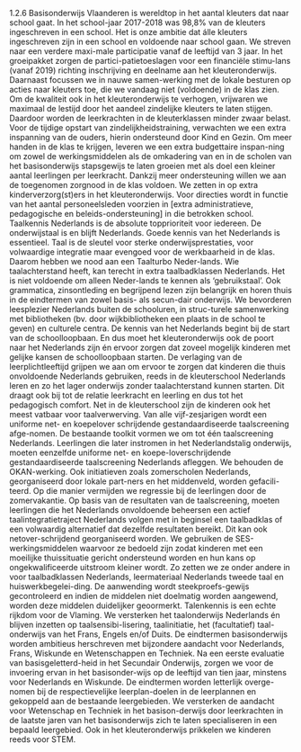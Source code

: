 1.2.6 Basisonderwijs Vlaanderen is wereldtop in het aantal kleuters dat naar school gaat. In het school-jaar 2017-2018 was 98,8% van de kleuters ingeschreven in een school. Het is onze ambitie dat álle kleuters ingeschreven zijn in een school en voldoende naar school gaan. We streven naar een verdere maxi-male participatie vanaf de leeftijd van 3 jaar. In het groeipakket zorgen de partici-patietoeslagen voor een financiële stimu-lans (vanaf 2019) richting inschrijving en deelname aan het kleuteronderwijs. Daarnaast focussen we in nauwe samen-werking met de lokale besturen op acties naar kleuters toe, die we vandaag niet (voldoende) in de klas zien. Om de kwaliteit ook in het kleuteronderwijs te verhogen, vrijwaren we maximaal de lestijd door het aandeel zindelijke kleuters te laten stijgen. Daardoor worden de leerkrachten in de kleuterklassen minder zwaar belast. Voor de tijdige opstart van zindelijkheidstraining, verwachten we een extra inspanning van de ouders, hierin ondersteund door Kind en Gezin. Om meer handen in de klas te krijgen, leveren we een extra budgettaire inspan-ning om zowel de werkingsmiddelen als de omkadering van en in de scholen van het basisonderwijs stapsgewijs te laten groeien met als doel een kleiner aantal leerlingen per leerkracht. Dankzij meer ondersteuning willen we aan de toegenomen zorgnood in de klas voldoen. We zetten in op extra kinderverzorg(st)ers in het kleuteronderwijs. Voor directies wordt in functie van het aantal personeelsleden voorzien in [extra administratieve, pedagogische en beleids-ondersteuning] in die betrokken school. Taalkennis Nederlands is de absolute topprioriteit voor iedereen. De onderwijstaal is en blijft Nederlands. Goede kennis van het Nederlands is essentieel. Taal is de sleutel voor sterke onderwijsprestaties, voor volwaardige integratie maar evengoed voor de werkbaarheid in de klas. Daarom hebben we nood aan een Taalturbo Neder-lands. Wie taalachterstand heeft, kan terecht in extra taalbadklassen Nederlands. Het is niet voldoende om alleen Neder-lands te kennen als ‘gebruikstaal’. Ook grammatica, zinsontleding en begrijpend lezen zijn belangrijk en horen thuis in de eindtermen van zowel basis- als secun-dair onderwijs. We bevorderen leesplezier Nederlands buiten de schooluren, in struc-turele samenwerking met bibliotheken (bv. door wijkbibliotheken een plaats in de school te geven) en culturele centra. De kennis van het Nederlands begint bij de start van de schoolloopbaan. En dus moet het kleuteronderwijs ook de poort naar het Nederlands zijn én ervoor zorgen dat zoveel mogelijk kinderen met gelijke kansen de schoolloopbaan starten. De verlaging van de leerplichtleeftijd grijpen we aan om ervoor te zorgen dat kinderen die thuis onvoldoende Nederlands gebruiken, reeds in de kleuterschool Nederlands leren en zo het lager onderwijs zonder taalachterstand kunnen starten. Dit draagt ook bij tot de relatie leerkracht en leerling en dus tot het pedagogisch comfort. Net in de kleuterschool zijn de kinderen ook het meest vatbaar voor taalverwerving. Van alle vijf-zesjarigen wordt een uniforme net- en koepelover schrijdende gestandaardiseerde taalscreening afge-nomen. De bestaande toolkit vormen we om tot één taalscreening Nederlands. Leerlingen die later instromen in het Nederlandstalig onderwijs, moeten eenzelfde uniforme net- en koepe-loverschrijdende gestandaardiseerde taalscreening Nederlands afleggen. We behouden de OKAN-werking. Ook initiatieven zoals zomerscholen Nederlands, georganiseerd door lokale part-ners en het middenveld, worden gefacili-teerd. Op die manier vermijden we regressie bij de leerlingen door de zomervakantie. Op basis van de resultaten van de taalscreening, moeten leerlingen die het Nederlands onvoldoende beheersen een actief taalintegratietraject Nederlands volgen met in beginsel een taalbadklas of een volwaardig alternatief dat dezelfde resultaten bereikt. Dit kan ook netover-schrijdend georganiseerd worden. We gebruiken de SES-werkingsmiddelen waarvoor ze bedoeld zijn zodat kinderen met een moeilijke thuissituatie gericht ondersteund worden en hun kans op ongekwalificeerde uitstroom kleiner wordt. Zo zetten we ze onder andere in voor taalbadklassen Nederlands, leermateriaal Nederlands tweede taal en huiswerkbegelei-ding. De aanwending wordt steekproefs-gewijs gecontroleerd en indien de middelen niet doelmatig worden aangewend, worden deze middelen duidelijker geoormerkt. Talenkennis is een echte rijkdom voor de Vlaming. We versterken het taalonderwijs Nederlands én blijven inzetten op taalsensibi-lisering, taalinitiatie, het (facultatief) taal-onderwijs van het Frans, Engels en/of Duits. De eindtermen basisonderwijs worden ambitieus herschreven met bijzondere aandacht voor Nederlands, Frans, Wiskunde en Wetenschappen en Techniek. Na een eerste evaluatie van basisgeletterd-heid in het Secundair Onderwijs, zorgen we voor de invoering ervan in het basisonder-wijs op de leeftijd van tien jaar, minstens voor Nederlands en Wiskunde. De eindtermen worden letterlijk overge-nomen bij de respectievelijke leerplan-doelen in de leerplannen en gekoppeld aan de bestaande leergebieden. We versterken de aandacht voor Wetenschap en Techniek in het basison-derwijs door leerkrachten in de laatste jaren van het basisonderwijs zich te laten specialiseren in een bepaald leergebied. Ook in het kleuteronderwijs prikkelen we kinderen reeds voor STEM. 